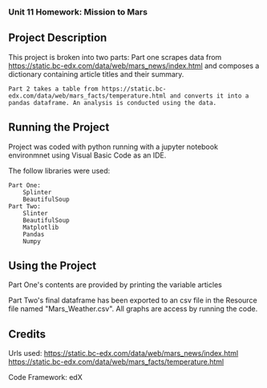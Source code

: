 ### Unit 11 Homework: Mission to Mars


## Project Description
This project is broken into two parts:
    Part one scrapes data from https://static.bc-edx.com/data/web/mars_news/index.html and composes a dictionary containing article titles and their summary. 

    Part 2 takes a table from https://static.bc-edx.com/data/web/mars_facts/temperature.html and converts it into a pandas dataframe. An analysis is conducted using the data.


## Running the Project
Project was coded with python running with a jupyter notebook environmnet using Visual Basic Code as an IDE.

The follow libraries were used:

    Part One:
        Splinter
        BeautifulSoup
    Part Two:
        Slinter
        BeautifulSoup
        Matplotlib
        Pandas
        Numpy

## Using the Project

Part One's contents are provided by printing the variable articles

Part Two's final dataframe has been exported to an csv file in the Resource file named "Mars_Weather.csv". All graphs are access by running the code.


## Credits

Urls used:
    https://static.bc-edx.com/data/web/mars_news/index.html
    https://static.bc-edx.com/data/web/mars_facts/temperature.html

Code Framework:
    edX
